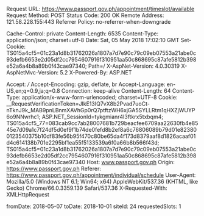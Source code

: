 Request URL: https://www.passport.gov.ph/appointment/timeslot/available
Request Method: POST
Status Code: 200 OK
Remote Address: 121.58.228.155:443
Referrer Policy: no-referrer-when-downgrade

Cache-Control: private
Content-Length: 6535
Content-Type: application/json; charset=utf-8
Date: Sat, 05 May 2018 17:02:10 GMT
Set-Cookie: TS015a4cf5=01c23a1d8b31762026a1807a7d7e90c79c09eb07553a21abe0c93defb6653e2d05df2cc7954607916f310951aa50c868695c87afe5812b398e52a6a4b8a89b0f43cae97340; Path=/
X-AspNet-Version: 4.0.30319
X-AspNetMvc-Version: 5.2
X-Powered-By: ASP.NET

Accept: */*
Accept-Encoding: gzip, deflate, br
Accept-Language: en-US,en;q=0.9,ja;q=0.8
Connection: keep-alive
Content-Length: 64
Content-Type: application/x-www-form-urlencoded; charset=UTF-8
Cookie: __RequestVerificationToken=JlkE13IQ7vX8b2Pvad7uoCt-nTknJ9k_MAB9pnLBnmXAVhGp0rQ7ptftzWH6xjGA5SYLLRtm1qHXZjWUYP6o9NNwrhc1; ASP.NET_SessionId=tykgmianr4l3ftkrx5txbqm4; TS015a4cf5_77=083cab9cc7ab28007681b729beacfee6709aa22630fb4e8545e7d09a1c7f24df5d0ef9f1b74de0fefd8b2ef8a6c76806089b79d01e823800123540375b10df83fe56b95f470c80be65da4f173d8379aaf8d1826acaaf01d4c614138b701e2295bf1ea55f5133539a6f0a66b8b566f43d; TS015a4cf5=01c23a1d8b31762026a1807a7d7e90c79c09eb07553a21abe0c93defb6653e2d05df2cc7954607916f310951aa50c868695c87afe5812b398e52a6a4b8a89b0f43cae97340
Host: www.passport.gov.ph
Origin: https://www.passport.gov.ph
Referer: https://www.passport.gov.ph/appointment/individual/schedule
User-Agent: Mozilla/5.0 (Windows NT 6.1; Win64; x64) AppleWebKit/537.36 (KHTML, like Gecko) Chrome/66.0.3359.139 Safari/537.36
X-Requested-With: XMLHttpRequest

fromDate: 2018-05-07
toDate: 2018-10-01
siteId: 24
requestedSlots: 1
